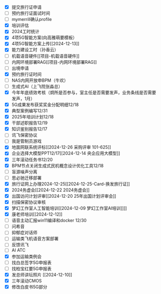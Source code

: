 - [x] 提交旅行证申请
- [ ] 预约旅行证面试时间
- [ ] mymerrill确认profile
- [x] 培训评估
- [x] 2024工时统计
- [x] 4项5G智能方案(向高雅萌要模板）
- [x] 4项5G智能方案上传[[2024-12-13]]
- [x] 能力建设工时（孙香云）
- [ ] 机载语音硬件[[项目-机载语音硬件]]
- [ ] 内网环境部署RAG[[项目-内网环境部署RAG]]
- [ ] 出境申请
- [x] 预约旅行证时间
- [ ] NAS内网开放申BPM（牛欢）
- [ ] 生成式AI（上飞院张淼总）
- [x] 今年年底绩效考核（炯所是否参与，室主任是否需要发声，业务条线是否需要发声，1月）
- [x] 5G成果发布获奖奖金分配明细12/18
- [x] 典型案例编写12/31
- [x] 2025年培训计划12/18
- [x] 干部述职报告12/19
- [x] 知识鉴别报告12/17
- [ ] 讯飞保密协议
- [ ] 我是管制员游戏
- [x] 地面网联系统评标[[2024-12-26 采购评审 101-625]]
- [x] 企业选择大模型PPT12/17[[2024-12-14 央企应用大模型]]
- [x] 三年滚动任务书12/20
- [x] BPM节点关闭生成式民机概念设计优化工具12/18
- [ ] 盲源噪声分离
- [ ] 思必驰迁移部署
- [x] 旅行证网上办理2024-12-25[[2024-12-25-Card-换发旅行证]]
- [x] 2024务虚会[[2024-12-22 2024务虚会]]
- [x] 出国访问计划评审[[2024-12-20 25年出国计划评审会]]
- [x] 扫描保密协议审核
- [x] 梦幻工作室人工智能培训[[2024-12-09 梦幻工作室AI培训]]]]
- [x] 康老师培训[[2024-12-12]]
- [ ] 语音主动汇报win11编译和docker  12/30
- [ ] 问希音
- [ ] 抑郁症对话师
- [ ] 运输类飞机语音方案部署
- [ ] 反馈讯飞
- [ ] AI ATC
- [x] 参加运输类例会
- [ ] 找白总签字5G申报表
- [ ] 找柏宝红要5G申报表
- [x] 发总师讲坛照片 [[2024-12-10]]
- [x] 三年滚动CMOS
- [x] 修改白皮书5G部分
